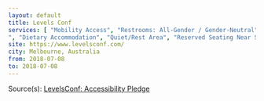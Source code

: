 ```yaml
---
layout: default
title: Levels Conf
services: [ "Mobility Access", "Restrooms: All-Gender / Gender-Neutral", "Code of Conduct", "Nursing / Pumping Room
", "Dietary Accommodation", "Quiet/Rest Area", "Reserved Seating Near Stage" ]
site: https://www.levelsconf.com/
city: Melbourne, Australia
from: 2018-07-08
to: 2018-07-08
---
```


Source(s): [LevelsConf: Accessibility Pledge](http://www.levelsconf.com/accessibility.html)
